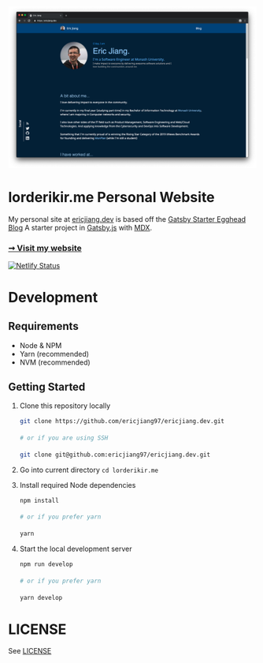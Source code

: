 ![homepage](./screenshots/newhomepage.png)

# lorderikir.me Personal Website

My personal site at [ericjiang.dev](https://ericjiang.dev) is based off the [Gatsby Starter Egghead Blog](https://github.com/eggheadio/gatsby-starter-egghead-blog)
A starter project in [Gatsby.js](https://www.gatsbyjs.org/) with [MDX](https://github.com/mdx-js/mdx).

### [➞ Visit my website](https://lorderikir.me)

[![Netlify Status](https://api.netlify.com/api/v1/badges/08b9b7b7-2d13-47d7-bc37-c317ab4a4c6b/deploy-status)](https://app.netlify.com/sites/lorderikir/deploys)

# Development

## Requirements

- Node & NPM
- Yarn (recommended)
- NVM (recommended)

## Getting Started

1. Clone this repository locally

   ```bash
   git clone https://github.com/ericjiang97/ericjiang.dev.git

   # or if you are using SSH

   git clone git@github.com:ericjiang97/ericjiang.dev.git
   ```

2. Go into current directory `cd lorderikir.me`
3. Install required Node dependencies

   ```bash
   npm install

   # or if you prefer yarn

   yarn
   ```

4. Start the local development server

   ```bash
   npm run develop

   # or if you prefer yarn

   yarn develop
   ```

# LICENSE

See [LICENSE](./LICENSE)
